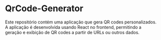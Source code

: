 # QrCode-Generator
Este repositório contém uma aplicação que gera QR codes personalizados. A aplicação é desenvolvida usando React no frontend, permitindo a geração e exibição de QR codes a partir de URLs ou outros dados.
